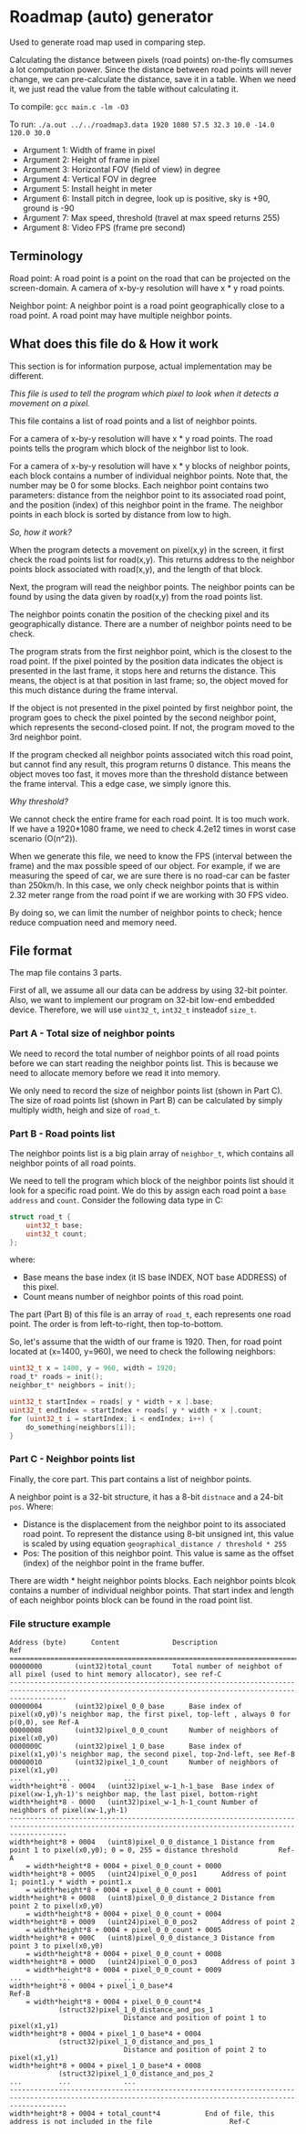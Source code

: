 # Roadmap (auto) generator

Used to generate road map used in comparing step.

Calculating the distance between pixels (road points) on-the-fly comsumes a lot computation power. Since the distance between road points will never change, we can pre-calculate the distance, save it in a table. When we need it, we just read the value from the table without calculating it.

To compile:
```gcc main.c -lm -O3```

To run:
```./a.out ../../roadmap3.data 1920 1080 57.5 32.3 10.0 -14.0 120.0 30.0```
- Argument 1: Width of frame in pixel
- Argument 2: Height of frame in pixel
- Argument 3: Horizontal FOV (field of view) in degree
- Argument 4: Vertical FOV in degree
- Argument 5: Install height in meter
- Argument 6: Install pitch in degree, look up is positive, sky is +90, ground is -90
- Argument 7: Max speed, threshold (travel at max speed returns 255)
- Argument 8: Video FPS (frame pre second)

## Terminology

Road point: A road point is a point on the road that can be projected on the screen-domain. A camera of x-by-y resolution will have x * y road points.

Neighbor point: A neighbor point is a road point geographically close to a road point. A road point may have multiple neighbor points.

## What does this file do & How it work

This section is for information purpose, actual implementation may be different.

_This file is used to tell the program which pixel to look when it detects a movement on a pixel._

This file contains a list of road points and a list of neighbor points.

For a camera of x-by-y resolution will have x * y road points. The road points tells the program which block of the neighbor list to look.

For a camera of x-by-y resolution will have x * y blocks of neighbor points, each block contains a number of individual neighbor points. Note that, the number may be 0 for some blocks. Each neighbor point contains two parameters: distance from the neighbor point to its associated road point, and the position (index) of this neighbor point in the frame. The neighbor points in each block is sorted by distance from low to high.

_So, how it work?_

When the program detects a movement on pixel(x,y) in the screen, it first check the road points list for road(x,y). This returns address to the neighbor points block associated with road(x,y), and the length of that block.

Next, the program will read the neighbor points. The neighbor points can be found by using the data given by road(x,y) from the road points list.

The neighbor points conatin the position of the checking pixel and its geographically distance. There are a number of neighbor points need to be check.

The program strats from the first neighbor point, which is the closest to the road point. If the pixel pointed by the position data indicates the object is presented in the last frame, it stops here and returns the distance. This means, the object is at that position in last frame; so, the object moved for this much distance during the frame interval.

If the object is not presented in the pixel pointed by first neighbor point, the program goes to check the pixel pointed by the second neighbor point, which represents the second-closed point. If not, the program moved to the 3rd neighbor point.

If the program checked all neighbor points associated witch this road point, but cannot find any result, this program returns 0 distance. This means the object moves too fast, it moves more than the threshold distance between the frame interval. This a edge case, we simply ignore this.

_Why threshold?_

We cannot check the entire frame for each road point. It is too much work. If we have a 1920*1080 frame, we need to check 4.2e12 times in worst case scenario (O(n^2)).

When we generate this file, we need to know the FPS (interval between the frame) and the max possible speed of our object. For example, if we are measuring the speed of car, we are sure there is no road-car can be faster than 250km/h. In this case, we only check neighbor points that is within 2.32 meter range from the road point if we are working with 30 FPS video.

By doing so, we can limit the number of neighbor points to check; hence reduce compuation need and memory need.

## File format

The map file contains 3 parts.

First of all, we assume all our data can be address by using 32-bit pointer. Also, we want to implement our program on 32-bit low-end embedded device. Therefore, we will use ```uint32_t```, ```int32_t``` insteadof ```size_t```.

### Part A - Total size of neighbor points

We need to record the total number of neighbor points of all road points before we can start reading the neighbor points list. This is because we need to allocate memory before we read it into memory.

We only need to record the size of neighbor points list (shown in Part C). The size of road points list (shown in Part B) can be calculated by simply multiply width, heigh and size of ```road_t```.

### Part B - Road points list

The neighbor points list is a big plain array of ```neighbor_t```, which contains all neighbor points of all road points.

We need to tell the program which block of the neighbor points list should it look for a specific road point. We do this by assign each road point a ```base address``` and ```count```. Consider the following data type in C:
```C
struct road_t {
	uint32_t base;
	uint32_t count;
};
```
where:
- Base means the base index (it IS base INDEX, NOT base ADDRESS) of this pixel.
- Count means number of neighbor points of this road point.

The part (Part B) of this file is an array of ```road_t```, each represents one road point. The order is from left-to-right, then top-to-bottom.

So, let's assume that the width of our frame is 1920. Then, for road point located at (x=1400, y=960), we need to check the following neighbors:
```C
uint32_t x = 1400, y = 960, width = 1920;
road_t* roads = init();
neighbor_t* neighbors = init();

uint32_t startIndex = roads[ y * width + x ].base;
uint32_t endIndex = startIndex + roads[ y * width + x ].count;
for (uint32_t i = startIndex; i < endIndex; i++) {
	do_something(neighbors[i]);
}
```

### Part C - Neighbor points list

Finally, the core part. This part contains a list of neighbor points.

A neighbor point is a 32-bit structure, it has a 8-bit ```distnace``` and a 24-bit ```pos```. Where:
- Distance is the displacement from the neighbor point to its associated road point. To represent the distance using 8-bit unsigned int, this value is scaled by using equation ```geographical_distance / threshold * 255```
- Pos: The position of this neighbor point. This value is same as the offset (index) of the neighbor point in the frame buffer.

There are width * height neighbor points blocks. Each neighbor points blcok contains a number of individual neighbor points. That start index and length of each neighbor points block can be found in the road point list.

### File structure example

```
Address	(byte)		Content				Description										Ref
==========================================================================================================================================================
00000000		(uint32)total_count		Total number of neighbot of all pixel (used to hint memory allocator), see ref-C
----------------------------------------------------------------------------------------------------------------------------------------------------------
00000004		(uint32)pixel_0_0_base		Base index of pixel(x0,y0)'s neighbor map, the first pixel, top-left , always 0 for p(0,0), see Ref-A
00000008		(uint32)pixel_0_0_count		Number of neighbors of pixel(x0,y0)
0000000C		(uint32)pixel_1_0_base		Base index of pixel(x1,y0)'s neighbor map, the second pixel, top-2nd-left, see Ref-B
00000010		(uint32)pixel_1_0_count		Number of neighbors of pixel(x1,y0)
...			...				...
width*height*8 - 0004	(uint32)pixel_w-1_h-1_base	Base index of pixel(xw-1,yh-1)'s neighbor map, the last pixel, bottom-right
width*height*8 - 0000	(uint32)pixel_w-1_h-1_count	Number of neighbors of pixel(xw-1,yh-1)
----------------------------------------------------------------------------------------------------------------------------------------------------------
width*height*8 + 0004	(uint8)pixel_0_0_distance_1	Distance from point 1 to pixel(x0,y0); 0 = 0, 255 = distance threshold			Ref-A
	= width*height*8 + 0004 + pixel_0_0_count + 0000
width*height*8 + 0005	(uint24)pixel_0_0_pos1		Address of point 1; point1.y * width + point1.x
	= width*height*8 + 0004 + pixel_0_0_count + 0001
width*height*8 + 0008	(uint8)pixel_0_0_distance_2	Distance from point 2 to pixel(x0,y0)
	= width*height*8 + 0004 + pixel_0_0_count + 0004
width*height*8 + 0009	(uint24)pixel_0_0_pos2		Address of point 2
	= width*height*8 + 0004 + pixel_0_0_count + 0005
width*height*8 + 000C	(uint8)pixel_0_0_distance_3	Distance from point 3 to pixel(x0,y0)
	= width*height*8 + 0004 + pixel_0_0_count + 0008
width*height*8 + 000D	(uint24)pixel_0_0_pos3		Address of point 3
	= width*height*8 + 0004 + pixel_0_0_count + 0009
...			...				...
width*height*8 + 0004 + pixel_1_0_base*4													Ref-B
	= width*height*8 + 0004 + pixel_0_0_count*4
			(struct32)pixel_1_0_distance_and_pos_1
							Distance and position of point 1 to pixel(x1,y1)
width*height*8 + 0004 + pixel_1_0_base*4 + 0004
			(struct32)pixel_1_0_distance_and_pos_1
							Distance and position of point 2 to pixel(x1,y1)
width*height*8 + 0004 + pixel_1_0_base*4 + 0008
			(struct32)pixel_1_0_distance_and_pos_2
...			...				...
----------------------------------------------------------------------------------------------------------------------------------------------------------
width*height*8 + 0004 + total_count*4			End of file, this address is not included in the file					Ref-C
```